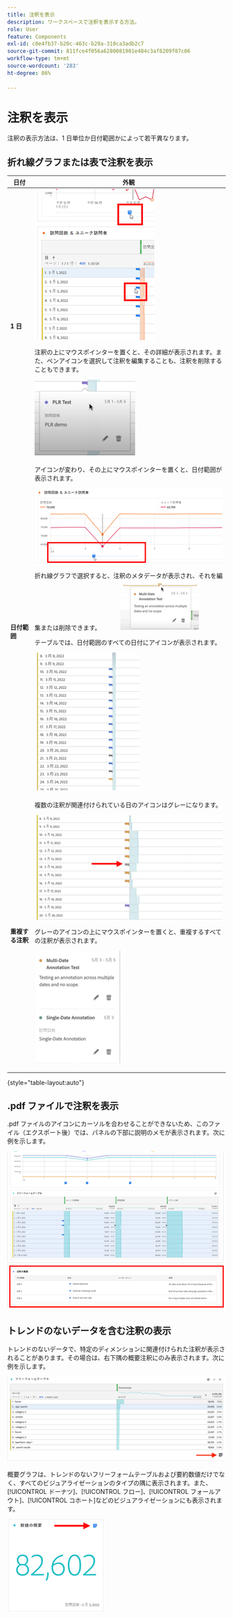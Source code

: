 ```yaml
---
title: 注釈を表示
description: ワークスペースで注釈を表示する方法。
role: User
feature: Components
exl-id: c0e4fb37-b20c-463c-b29a-310ca3adb2c7
source-git-commit: 811fce4f056a6280081901e484c3af8209f87c06
workflow-type: tm+mt
source-wordcount: '283'
ht-degree: 86%

---
```


# 注釈を表示

注釈の表示方法は、1 日単位か日付範囲かによって若干異なります。

## 折れ線グラフまたは表で注釈を表示

| 日付 | 外観 |
| --- | --- |
| **1 日** | ![強調表示された注釈を含む新しいグラフのビジュアライゼーション](assets/single-day.png)<p>注釈の上にマウスポインターを置くと、その詳細が表示されます。また、ペンアイコンを選択して注釈を編集することも、注釈を削除することもできます。<p> ![注釈の詳細と、注釈を編集または削除するオプション。](assets/hover.png) |
| **日付範囲** | アイコンが変わり、その上にマウスポインターを置くと、日付範囲が表示されます。<p>![日付範囲注釈アイコン](assets/multi-day.png)<p>折れ線グラフで選択すると、注釈のメタデータが表示され、それを編集または削除できます。            ![](assets/multi-hover.png)<p>テーブルでは、日付範囲のすべての日付にアイコンが表示されます。<p>![](assets/multi-day-table.png) |
| **重複する注釈** | 複数の注釈が関連付けられている日のアイコンはグレーになります。<p>![重複する注釈の詳細  ](assets/grey.png)<p>グレーのアイコンの上にマウスポインターを置くと、重複するすべての注釈が表示されます。<p>![](assets/overlap.png) |

{style="table-layout:auto"}

## .pdf ファイルで注釈を表示

.pdf ファイルのアイコンにカーソルを合わせることができないため、このファイル（エクスポート後）では、パネルの下部に説明のメモが表示されます。次に例を示します。

![注釈の説明を示す.pdf ファイルのハイライト表示。](assets/ann-pdf.png)

## トレンドのないデータを含む注釈の表示

トレンドのないデータで、特定のディメンションに関連付けられた注釈が表示されることがあります。その場合は、右下隅の概要注釈にのみ表示されます。次に例を示します。

![](assets/non-date.png)

概要グラフは、トレンドのないフリーフォームテーブルおよび要約数値だけでなく、すべてのビジュアライゼーションのタイプの隅に表示されます。また、[!UICONTROL ドーナツ]、[!UICONTROL フロー]、[!UICONTROL フォールアウト]、[!UICONTROL コホート]などのビジュアライゼーションにも表示されます。

![ビジュアライゼーションの概要グラフ](assets/ann-summary.png)
